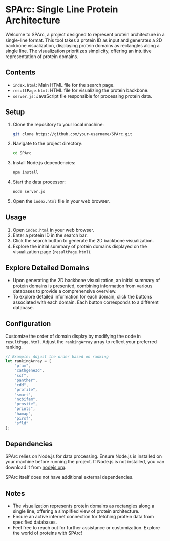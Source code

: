 # SPArc: Single Line Protein Architecture
Welcome to SPArc, a project designed to represent protein architecture in a single-line format. This tool takes a protein ID as input and generates a 2D backbone visualization, displaying protein domains as rectangles along a single line. The visualization prioritizes simplicity, offering an intuitive representation of protein domains.

## Contents
- `index.html`: Main HTML file for the search page.
- `resultPage.html`: HTML file for visualizing the protein backbone.
- `server.js`: JavaScript file responsible for processing protein data.

## Setup

1. Clone the repository to your local machine:

    ```bash
    git clone https://github.com/your-username/SPArc.git
    ```

2. Navigate to the project directory:

    ```bash
    cd SPArc
    ```

3. Install Node.js dependencies:

    ```bash
    npm install
    ```

4. Start the data processor:

    ```bash
    node server.js
    ```

5. Open the `index.html` file in your web browser.

## Usage

1. Open `index.html` in your web browser.
2. Enter a protein ID in the search bar.
3. Click the search button to generate the 2D backbone visualization.
4. Explore the initial summary of protein domains displayed on the visualization page (`resultPage.html`). 

## Explore Detailed Domains

- Upon generating the 2D backbone visualization, an initial summary of protein domains is presented, combining information from various databases to provide a comprehensive overview.
- To explore detailed information for each domain, click the buttons associated with each domain. Each button corresponds to a different database.

## Configuration

Customize the order of domain display by modifying the code in `resultPage.html`. Adjust the `rankingArray` array to reflect your preferred ranking.

```javascript
// Example: Adjust the order based on ranking
let rankingArray = [
    "pfam",
    "cathgene3d",
    "ssf",
    "panther",
    "cdd",
    "profile",
    "smart",
    "ncbifam",
    "prosite",
    "prints",
    "hamap",
    "pirsf",
    "sfld"
];
```
## Dependencies

SPArc relies on Node.js for data processing. Ensure Node.js is installed on your machine before running the project. If Node.js is not installed, you can download it from [nodejs.org](https://nodejs.org/).

SPArc itself does not have additional external dependencies.

## Notes

- The visualization represents protein domains as rectangles along a single line, offering a simplified view of protein architecture.
- Ensure an active internet connection for fetching protein data from specified databases.
- Feel free to reach out for further assistance or customization. Explore the world of proteins with SPArc!
